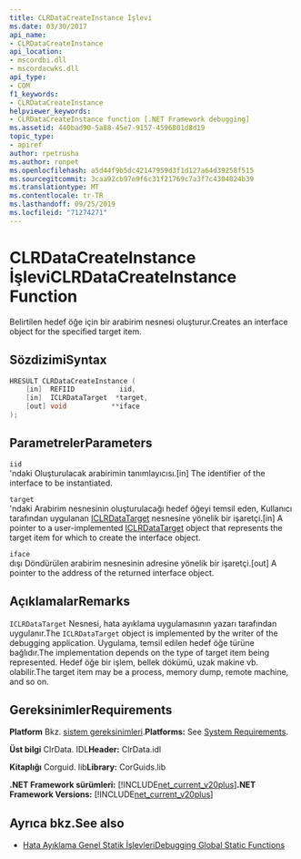 ```yaml
---
title: CLRDataCreateInstance İşlevi
ms.date: 03/30/2017
api_name:
- CLRDataCreateInstance
api_location:
- mscordbi.dll
- mscordacwks.dll
api_type:
- COM
f1_keywords:
- CLRDataCreateInstance
helpviewer_keywords:
- CLRDataCreateInstance function [.NET Framework debugging]
ms.assetid: 440bad90-5a88-45e7-9157-4596801d8d19
topic_type:
- apiref
author: rpetrusha
ms.author: ronpet
ms.openlocfilehash: a5d44f9b5dc42147959d3f1d127a64d39258f515
ms.sourcegitcommit: 3caa92cb97e9f6c31f21769c7a3f7c4304024b39
ms.translationtype: MT
ms.contentlocale: tr-TR
ms.lasthandoff: 09/25/2019
ms.locfileid: "71274271"
---
```

# <a name="clrdatacreateinstance-function"></a><span data-ttu-id="d22f6-102">CLRDataCreateInstance İşlevi</span><span class="sxs-lookup"><span data-stu-id="d22f6-102">CLRDataCreateInstance Function</span></span>
<span data-ttu-id="d22f6-103">Belirtilen hedef öğe için bir arabirim nesnesi oluşturur.</span><span class="sxs-lookup"><span data-stu-id="d22f6-103">Creates an interface object for the specified target item.</span></span>  
  
## <a name="syntax"></a><span data-ttu-id="d22f6-104">Sözdizimi</span><span class="sxs-lookup"><span data-stu-id="d22f6-104">Syntax</span></span>  
  
```cpp  
HRESULT CLRDataCreateInstance (  
    [in]  REFIID           iid,   
    [in]  ICLRDataTarget  *target,   
    [out] void           **iface  
);  
```  
  
## <a name="parameters"></a><span data-ttu-id="d22f6-105">Parametreler</span><span class="sxs-lookup"><span data-stu-id="d22f6-105">Parameters</span></span>  
 `iid`  
 <span data-ttu-id="d22f6-106">'ndaki Oluşturulacak arabirimin tanımlayıcısı.</span><span class="sxs-lookup"><span data-stu-id="d22f6-106">[in] The identifier of the interface to be instantiated.</span></span>  
  
 `target`  
 <span data-ttu-id="d22f6-107">'ndaki Arabirim nesnesinin oluşturulacağı hedef öğeyi temsil eden, Kullanıcı tarafından uygulanan [ICLRDataTarget](iclrdatatarget-interface.md) nesnesine yönelik bir işaretçi.</span><span class="sxs-lookup"><span data-stu-id="d22f6-107">[in] A pointer to a user-implemented [ICLRDataTarget](iclrdatatarget-interface.md) object that represents the target item for which to create the interface object.</span></span>  
  
 `iface`  
 <span data-ttu-id="d22f6-108">dışı Döndürülen arabirim nesnesinin adresine yönelik bir işaretçi.</span><span class="sxs-lookup"><span data-stu-id="d22f6-108">[out] A pointer to the address of the returned interface object.</span></span>  
  
## <a name="remarks"></a><span data-ttu-id="d22f6-109">Açıklamalar</span><span class="sxs-lookup"><span data-stu-id="d22f6-109">Remarks</span></span>  
 <span data-ttu-id="d22f6-110">`ICLRDataTarget` Nesnesi, hata ayıklama uygulamasının yazarı tarafından uygulanır.</span><span class="sxs-lookup"><span data-stu-id="d22f6-110">The `ICLRDataTarget` object is implemented by the writer of the debugging application.</span></span> <span data-ttu-id="d22f6-111">Uygulama, temsil edilen hedef öğe türüne bağlıdır.</span><span class="sxs-lookup"><span data-stu-id="d22f6-111">The implementation depends on the type of target item being represented.</span></span> <span data-ttu-id="d22f6-112">Hedef öğe bir işlem, bellek dökümü, uzak makine vb. olabilir.</span><span class="sxs-lookup"><span data-stu-id="d22f6-112">The target item may be a process, memory dump, remote machine, and so on.</span></span>  
  
## <a name="requirements"></a><span data-ttu-id="d22f6-113">Gereksinimler</span><span class="sxs-lookup"><span data-stu-id="d22f6-113">Requirements</span></span>  
 <span data-ttu-id="d22f6-114">**Platform** Bkz. [sistem gereksinimleri](../../get-started/system-requirements.md).</span><span class="sxs-lookup"><span data-stu-id="d22f6-114">**Platforms:** See [System Requirements](../../get-started/system-requirements.md).</span></span>  
  
 <span data-ttu-id="d22f6-115">**Üst bilgi** ClrData. IDL</span><span class="sxs-lookup"><span data-stu-id="d22f6-115">**Header:** ClrData.idl</span></span>  
  
 <span data-ttu-id="d22f6-116">**Kitaplığı** Corguid. lib</span><span class="sxs-lookup"><span data-stu-id="d22f6-116">**Library:** CorGuids.lib</span></span>  
  
 <span data-ttu-id="d22f6-117">**.NET Framework sürümleri:** [!INCLUDE[net_current_v20plus](../../../../includes/net-current-v20plus-md.md)]</span><span class="sxs-lookup"><span data-stu-id="d22f6-117">**.NET Framework Versions:** [!INCLUDE[net_current_v20plus](../../../../includes/net-current-v20plus-md.md)]</span></span>  
  
## <a name="see-also"></a><span data-ttu-id="d22f6-118">Ayrıca bkz.</span><span class="sxs-lookup"><span data-stu-id="d22f6-118">See also</span></span>

- [<span data-ttu-id="d22f6-119">Hata Ayıklama Genel Statik İşlevleri</span><span class="sxs-lookup"><span data-stu-id="d22f6-119">Debugging Global Static Functions</span></span>](debugging-global-static-functions.md)
